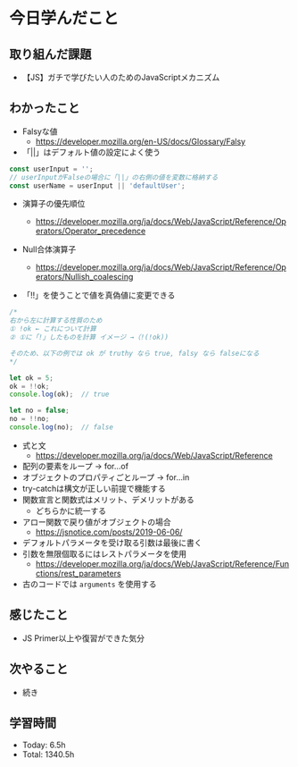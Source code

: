 # 今日学んだこと
## 取り組んだ課題
- 【JS】ガチで学びたい人のためのJavaScriptメカニズム
## わかったこと
- Falsyな値
    - https://developer.mozilla.org/en-US/docs/Glossary/Falsy
- 「||」はデフォルト値の設定によく使う
```jsx
const userInput = '';
// userInputがFalseの場合に「||」の右側の値を変数に格納する
const userName = userInput || 'defaultUser';
```
- 演算子の優先順位
    - https://developer.mozilla.org/ja/docs/Web/JavaScript/Reference/Operators/Operator_precedence

- Null合体演算子
    - https://developer.mozilla.org/ja/docs/Web/JavaScript/Reference/Operators/Nullish_coalescing

- 「!!」を使うことで値を真偽値に変更できる

```jsx
/*
右から左に計算する性質のため
① !ok ← これについて計算
② ①に「!」したものを計算 イメージ →（!(!ok))

そのため、以下の例では ok が truthy なら true, falsy なら falseになる
*/

let ok = 5;
ok = !!ok;
console.log(ok);  // true

let no = false;
no = !!no;
console.log(no);  // false
```
- 式と文
    - https://developer.mozilla.org/ja/docs/Web/JavaScript/Reference
- 配列の要素をループ → for…of
- オブジェクトのプロパティごとループ → for…in
- try-catchは構文が正しい前提で機能する
- 関数宣言と関数式はメリット、デメリットがある
    - どちらかに統一する
- アロー関数で戻り値がオブジェクトの場合
    - https://jsnotice.com/posts/2019-06-06/
- デフォルトパラメータを受け取る引数は最後に書く
- 引数を無限個取るにはレストパラメータを使用
    - https://developer.mozilla.org/ja/docs/Web/JavaScript/Reference/Functions/rest_parameters
- 古のコードでは `arguments` を使用する
## 感じたこと
- JS Primer以上や復習ができた気分
## 次やること
- 続き
## 学習時間
- Today: 6.5h
- Total: 1340.5h